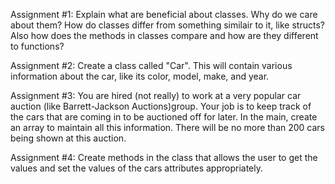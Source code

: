 Assignment #1: Explain what are beneficial about classes. Why
do we care about them? How do classes differ from something 
similair to it, like structs? Also how does the methods in 
classes compare and how are they different to functions?

Assignment #2: Create a class called "Car". This will contain 
various information about the car, like its color, model, make, and year.

Assignment #3: You are hired (not really) to work at a very popular car auction 
(like Barrett-Jackson Auctions)group. Your job is to keep track of the cars that 
are coming in to be auctioned off for later. In the main, create an array to maintain 
all this information. There will be no more than 200 cars being shown at this auction.

Assignment #4: Create methods in the class that allows the user to get the
values and set the values of the cars attributes appropriately.
